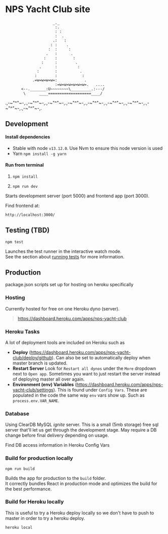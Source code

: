 # NPS Yacht Club site 

                         _._
                          :.
                          : :
                          :  .
                         .:   :
                        : :    .
                       :  :     :
                      .   :      .
                     :    :       :
                    :     :        .
                   .      :         :
                  :       :          .
                 :        :           :
                .=w=w=w=w=:            .
                          :=w=w=w=w=w=w=.   ....
           <--._______:U~~~~~~~~\_________.:---/
            \      ____===================____/
.,-~"^"~-,.,-~"^"~-,.,-~"^"~-,.,-~"^"~-,.,-~"^"~-,.,-~"^"~-,.,-~"^"~-,.,-~"^"~-,.,-~"^"~-,.


## Development

#### Install dependencies

- Stable with node `v13.12.0`. Use Nvm to ensure this node version is used
- Yarn `npm install -g yarn`

#### Run from terminal

1. `npm install`

2. `npm run dev`

Starts development server (port 5000) and frontend app (port 3000).

Find frontend at:

`http://localhost:3000/`

## Testing (TBD)

`npm test`

Launches the test runner in the interactive watch mode.<br>
See the section about [running tests](https://facebook.github.io/create-react-app/docs/running-tests) for more information.

## Production
package.json scripts set up for hosting on heroku specifically

### Hosting
Currently hosted for free on one Heroku dyno (server).
> https://dashboard.heroku.com/apps/nps-yacht-club

### Heroku Tasks
A lot of deployment tools are included on Heroku such as
- **Deploy** (https://dashboard.heroku.com/apps/nps-yacht-club/deploy/github). Can
  also be set to automatically deploy when master branch is updated.
- **Restart Server** Look for `Restart all dynos` under the `More` dropdown next
  to `Open app`. Sometimes you want to just restart the server instead of deploying
  master all over again.
- **Environment (env) Variables** (https://dashboard.heroku.com/apps/nps-yacht-club/settings).
  This is found under `Config Vars`. These are populated in the code the same way
  `env` vars show up. Such as `process.env.VAR_NAME`.

### Database
Using ClearDB MySQL _ignite_ server. This is a small (5mb storage) free sql server that'll 
let us get through the development stage. May require a DB change before final
delivery depending on usage.

Find DB access information in Heroku Config Vars

### Build for production locally
`npm run build`

Builds the app for production to the `build` folder.<br>
It correctly bundles React in production mode and optimizes the build for the best performance.

### Build for Heroku locally
This is useful to try a Heroku deploy locally so we don't have to push to master in
order to try a heroku deploy.

`heroku local`